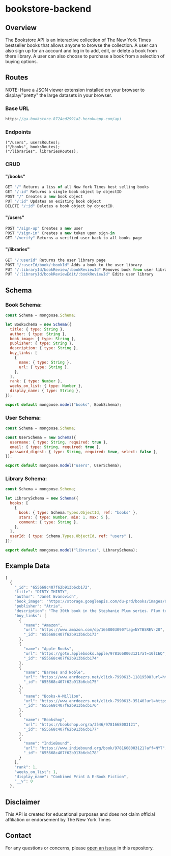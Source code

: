 # bookstore-backend

## Overview

The Bookstore API is an interactive collection of The New York Times bestseller books that allows anyone to browse the collection. A user can also sign up for an account and log in to add, edit, or delete a book from there library. A user can also choose to purchase a book from a selection of buying options.

## Routes

NOTE: Have a JSON viewer extension installed on your browser to display/"pretty" the large datasets in your browser.

### Base URL

```javascript
https://ga-bookstore-8724ed2991a2.herokuapp.com/api

```

### Endpoints

```javasript
("/users", usersRoutes);
("/books", booksRoutes);
("/libraries", librariesRoutes);
```

### CRUD

#### "/books"

```javascript
GET "/" Returns a liss of all New York Times best selling books
GET "/:id" Returns a single book object by objectID
POST "/" Creates a new book object
PUT "/:id" Updates an existing book object
DELETE "/:id" Deletes a book object by objectID.
```

#### "/users"

```javascript
POST "/sign-up" Creates a new user
POST "/sign-in" Creates a new token upon sign-in
GET "/verify" Returns a verified user back to all books page
```

#### "/libraries"

```javascript
GET "/:userId" Returns the user library page
POST "/:userId/book/:bookId" Adds a book to the user library
PUT "/:libraryId/bookReview/:bookReviewId" Removes book from user library
PUT "/:libraryId/bookReviewEdit/:bookReviewId" Edits user library
```

## Schema

### Book Schema:

```javascript
const Schema = mongoose.Schema;

let BookSchema = new Schema({
  title: { type: String },
  author: { type: String },
  book_image: { type: String },
  publisher: { type: String },
  description: { type: String },
  buy_links: [
    {
      name: { type: String },
      url: { type: String },
    },
  ],
  rank: { type: Number },
  weeks_on_list: { type: Number },
  display_name: { type: String },
});

export default mongoose.model("books", BookSchema);
```

### User Schema:

```javascript
const Schema = mongoose.Schema;

const UserSchema = new Schema({
  username: { type: String, required: true },
  email: { type: String, required: true },
  password_digest: { type: String, required: true, select: false },
});

export default mongoose.model("users", UserSchema);
```

### Library Schema:

```javascript
const Schema = mongoose.Schema;

let LibrarySchema = new Schema({
  books: [
    {
      book: { type: Schema.Types.ObjectId, ref: "books" },
      stars: { type: Number, min: 1, max: 5 },
      comment: { type: String },
    },
  ],
  userId: { type: Schema.Types.ObjectId, ref: "users" },
});

export default mongoose.model("libraries", LibrarySchema);
```

## Example Data

```javascript
[
  {
    "_id": "655668c407f62b913b6cb172",
    "title": "DIRTY THIRTY",
    "author": "Janet Evanovich",
    "book_image": "https://storage.googleapis.com/du-prd/books/images/9781668003091.jpg",
    "publisher": "Atria",
    "description": "The 30th book in the Stephanie Plum series. Plum tracks a local jeweler’s former security guard and has an overnight stakeout with relatives.",
    "buy_links": [
      {
        "name": "Amazon",
        "url": "https://www.amazon.com/dp/1668003090?tag=NYTBSREV-20",
        "_id": "655668c407f62b913b6cb173"
      },
      {
        "name": "Apple Books",
        "url": "https://goto.applebooks.apple/9781668003121?at=10lIEQ",
        "_id": "655668c407f62b913b6cb174"
      },
      {
        "name": "Barnes and Noble",
        "url": "https://www.anrdoezrs.net/click-7990613-11819508?url=https%3A%2F%2Fwww.barnesandnoble.com%2Fw%2F%3Fean%3D9781668003121",
        "_id": "655668c407f62b913b6cb175"
      },
      {
        "name": "Books-A-Million",
        "url": "https://www.anrdoezrs.net/click-7990613-35140?url=https%3A%2F%2Fwww.booksamillion.com%2Fp%2FDIRTY%2BTHIRTY%2FJanet%2BEvanovich%2F9781668003121",
        "_id": "655668c407f62b913b6cb176"
      },
      {
        "name": "Bookshop",
        "url": "https://bookshop.org/a/3546/9781668003121",
        "_id": "655668c407f62b913b6cb177"
      },
      {
        "name": "IndieBound",
        "url": "https://www.indiebound.org/book/9781668003121?aff=NYT",
        "_id": "655668c407f62b913b6cb178"
      }
    ],
    "rank": 1,
    "weeks_on_list": 1,
    "display_name": "Combined Print & E-Book Fiction",
    "__v": 0
  },
```

## Disclaimer

This API is created for educational purposes and does not claim official affiliation or endorsement by The New York Times

## Contact

For any questions or concerns, please [open an issue](https://github.com/pondern/bookstore-backend/issues) in this repository.
